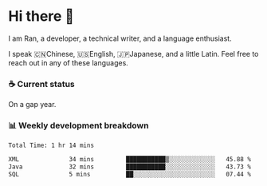 # Hi there 👋

I am Ran, a developer, a technical writer, and a language enthusiast.

I speak 🇨🇳Chinese, 🇺🇸English, 🇯🇵Japanese, and a little Latin. Feel free to reach out in any of these languages.

<!-- [LinkedIn]() | [Twitter]() | [📧]() -->

### ☕ Current status

On a gap year.

### 📊 Weekly development breakdown

<!--START_SECTION:waka-->

```txt
Total Time: 1 hr 14 mins

XML              34 mins         ███████████▒░░░░░░░░░░░░░   45.88 %
Java             32 mins         ███████████░░░░░░░░░░░░░░   43.73 %
SQL              5 mins          ██░░░░░░░░░░░░░░░░░░░░░░░   07.44 %
```

<!--END_SECTION:waka-->
